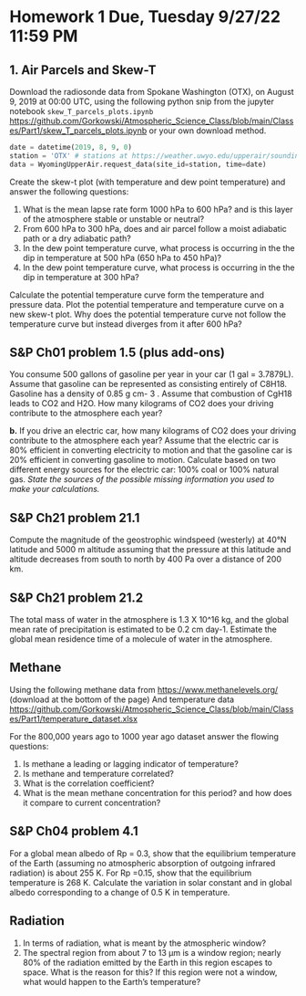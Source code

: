 # Homework 1 Due, Tuesday 9/27/22 11:59 PM

## 1. Air Parcels and Skew-T

Download the radiosonde data from Spokane Washington (OTX), on August 9, 2019 at 00:00 UTC, using the following python snip from the jupyter notebook `skew_T_parcels_plots.ipynb` https://github.com/Gorkowski/Atmospheric_Science_Class/blob/main/Classes/Part1/skew_T_parcels_plots.ipynb
or your own download method.

```python
date = datetime(2019, 8, 9, 0)
station = 'OTX' # stations at https://weather.uwyo.edu/upperair/sounding.html
data = WyomingUpperAir.request_data(site_id=station, time=date)
```

Create the skew-t plot (with temperature and dew point temperature) and answer the following questions: 
1. What is the mean lapse rate form 1000 hPa to 600 hPa? and is this layer of the atmosphere stable or unstable or neutral?
2. From 600 hPa to 300 hPa, does and air parcel follow a moist adiabatic path or a dry adiabatic path?
3. In the dew point temperature curve, what process is occurring in the the dip in temperature at 500 hPa (650 hPa to 450 hPa)?
4. In the dew point temperature curve, what process is occurring in the the dip in temperature at 300 hPa?

Calculate the potential temperature curve form the temperature and pressure data. Plot the potential temperature and temperature curve on a new skew-t plot. Why does the potential temperature curve not follow the temperature curve but instead diverges from it after 600 hPa?



## S&P Ch01 problem 1.5 (plus add-ons)
You consume 500 gallons of gasoline per year in your car (1 gal = 3.7879L).
Assume that gasoline can be represented as consisting entirely of C8H18. Gasoline
has a density of 0.85 g cm- 3 . Assume that combustion of CgH18 leads to CO2 and
H2O. How many kilograms of CO2 does your driving contribute to the atmosphere
each year?

**b.** If you drive an electric car, how many kilograms of CO2 does your driving contribute to the atmosphere each year?
Assume that the electric car is 80% efficient in converting electricity to motion and that the gasoline car is 20% efficient in converting gasoline to motion.
Calculate based on two different energy sources for the electric car: 100% coal or 100% natural gas. 
*State the sources of the possible missing information you used to make your calculations.*

## S&P Ch21 problem 21.1
Compute the magnitude of the geostrophic windspeed (westerly) at 40°N latitude
and 5000 m altitude assuming that the pressure at this latitude and altitude
decreases from south to north by 400 Pa over a distance of 200 km.

## S&P Ch21 problem 21.2
The total mass of water in the atmosphere is 1.3 Χ 10^16 kg, and the global mean
rate of precipitation is estimated to be 0.2 cm day-1. Estimate the global mean
residence time of a molecule of water in the atmosphere.

## Methane
Using the following methane data from https://www.methanelevels.org/ (download at the bottom of the page)
And temperature data https://github.com/Gorkowski/Atmospheric_Science_Class/blob/main/Classes/Part1/temperature_dataset.xlsx

For the 800,000 years ago to 1000 year ago dataset answer the flowing questions:
1. Is methane a leading or lagging indicator of temperature?
2. Is methane and temperature correlated?
3. What is the correlation coefficient?
4. What is the mean methane concentration for this period? and how does it compare to current concentration?

## S&P Ch04 problem 4.1
For a global mean albedo of Rp = 0.3, show that the equilibrium temperature of
the Earth (assuming no atmospheric absorption of outgoing infrared radiation) is
about 255 K. For Rp =0.15, show that the equilibrium temperature is 268 K.
Calculate the variation in solar constant and in global albedo corresponding to a
change of 0.5 K in temperature.

## Radiation
1. In terms of radiation, what is meant by the atmospheric window?
2. The spectral region from about 7 to 13 μm is a window region; nearly 80% of the radiation emitted by the Earth in this region escapes to space. What is the reason for this? If this region were not a window, what would happen to the Earth’s temperature? 